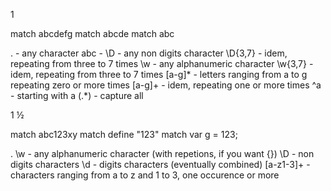 1

match abcdefg
match abcde
match abc

.         - any character
abc       - 
\D        - any non digits character
\D{3,7}   - idem, repeating from three to 7 times
\w        - any alphanumeric character
\w{3,7}   - idem, repeating from three to 7 times
[a-g]*    - letters ranging from a to g repeating zero or more times
[a-g]+    - idem, repeating one or more times
^a        - starting with a
(.*)      - capture all

1 ½

match abc123xy
match define "123"
match var g = 123;

.
\w        - any alphanumeric character (with repetions, if you want {})
\D        - non digits characters
\d        - digits characters (eventually combined)
[a-z1-3]+ - characters ranging from a to z and 1 to 3, one occurence or more
